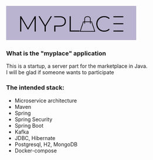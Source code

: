 ![myplace.png](assets%2Fmyplace.png)
### What is the "myplace" application
This is a startup, a server part for the marketplace in Java.  
I will be glad if someone wants to participate

### The intended stack:
- Microservice architecture
- Maven
- Spring
- Spring Security
- Spring Boot
- Kafka
- JDBC, Hibernate
- Postgresql, H2, MongoDB
- Docker-compose